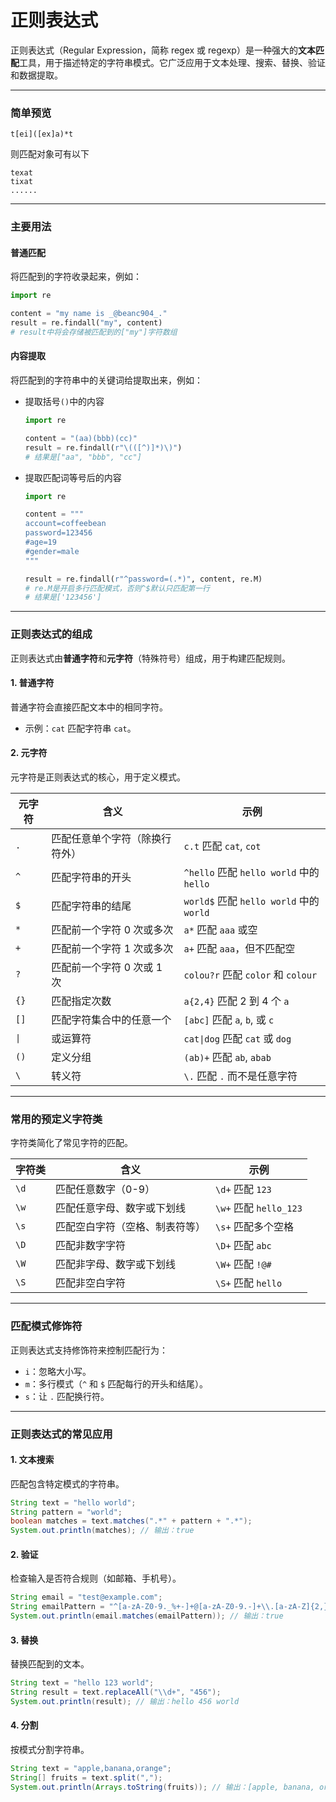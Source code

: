 # 正则表达式

正则表达式（Regular Expression，简称 regex 或 regexp）是一种强大的**文本匹配**工具，用于描述特定的字符串模式。它广泛应用于文本处理、搜索、替换、验证和数据提取。

---

### 简单预览

```regex
t[ei]([ex]a)*t
```

则匹配对象可有以下

```regex
texat
tixat
......
```

---

### 主要用法

#### 普通匹配

将匹配到的字符收录起来，例如：

``` python
import re

content = "my name is _@beanc904_."
result = re.findall("my", content)
# result中将会存储被匹配到的["my"]字符数组
```

#### 内容提取

将匹配到的字符串中的关键词给提取出来，例如：

- 提取括号`()`中的内容

	``` python
	import re
	
	content = "(aa)(bbb)(cc)"
	result = re.findall(r"\(([^)]*)\)")
	# 结果是["aa", "bbb", "cc"]
	```
	
- 提取匹配词等号后的内容

	``` python
	import re
	
	content = """
	account=coffeebean
	password=123456
	#age=19
	#gender=male
	"""
	
	result = re.findall(r"^password=(.*)", content, re.M)
	# re.M是开启多行匹配模式，否则^$默认只匹配第一行
	# 结果是['123456']
	```

---

### **正则表达式的组成**

正则表达式由**普通字符**和**元字符**（特殊符号）组成，用于构建匹配规则。

#### 1. **普通字符**

普通字符会直接匹配文本中的相同字符。

- 示例：`cat` 匹配字符串 `cat`。

#### 2. **元字符**

元字符是正则表达式的核心，用于定义模式。

| 元字符 | 含义 | 示例 |
|--------|------|------|
| `.`    | 匹配任意单个字符（除换行符外） | `c.t` 匹配 `cat`, `cot` |
| `^`    | 匹配字符串的开头 | `^hello` 匹配 `hello world` 中的 `hello` |
| `$`    | 匹配字符串的结尾 | `world$` 匹配 `hello world` 中的 `world` |
| `*`    | 匹配前一个字符 0 次或多次 | `a*` 匹配 `aaa` 或空 |
| `+`    | 匹配前一个字符 1 次或多次 | `a+` 匹配 `aaa`，但不匹配空 |
| `?`    | 匹配前一个字符 0 次或 1 次 | `colou?r` 匹配 `color` 和 `colour` |
| `{}`   | 匹配指定次数 | `a{2,4}` 匹配 2 到 4 个 `a` |
| `[]`   | 匹配字符集合中的任意一个 | `[abc]` 匹配 `a`, `b`, 或 `c` |
| `\|`   | 或运算符 | `cat\|dog` 匹配 `cat` 或 `dog` |
| `()`   | 定义分组 | `(ab)+` 匹配 `ab`, `abab` |
| `\`    | 转义符 | `\.` 匹配 `.` 而不是任意字符 |

---

### **常用的预定义字符类**

字符类简化了常见字符的匹配。

| 字符类   | 含义                           | 示例                     |
|----------|--------------------------------|--------------------------|
| `\d`     | 匹配任意数字（0-9）            | `\d+` 匹配 `123`         |
| `\w`     | 匹配任意字母、数字或下划线      | `\w+` 匹配 `hello_123`   |
| `\s`     | 匹配空白字符（空格、制表符等）  | `\s+` 匹配多个空格       |
| `\D`     | 匹配非数字字符                 | `\D+` 匹配 `abc`         |
| `\W`     | 匹配非字母、数字或下划线       | `\W+` 匹配 `!@#`         |
| `\S`     | 匹配非空白字符                 | `\S+` 匹配 `hello`       |

---

### **匹配模式修饰符**

正则表达式支持修饰符来控制匹配行为：

- `i`：忽略大小写。
- `m`：多行模式（`^` 和 `$` 匹配每行的开头和结尾）。
- `s`：让 `.` 匹配换行符。

---

### **正则表达式的常见应用**

#### 1. **文本搜索**

匹配包含特定模式的字符串。

```java
String text = "hello world";
String pattern = "world";
boolean matches = text.matches(".*" + pattern + ".*");
System.out.println(matches); // 输出：true
```

#### 2. **验证**

检查输入是否符合规则（如邮箱、手机号）。

```java
String email = "test@example.com";
String emailPattern = "^[a-zA-Z0-9._%+-]+@[a-zA-Z0-9.-]+\\.[a-zA-Z]{2,}$";
System.out.println(email.matches(emailPattern)); // 输出：true
```

#### 3. **替换**

替换匹配到的文本。

```java
String text = "hello 123 world";
String result = text.replaceAll("\\d+", "456");
System.out.println(result); // 输出：hello 456 world
```

#### 4. **分割**

按模式分割字符串。

```java
String text = "apple,banana,orange";
String[] fruits = text.split(",");
System.out.println(Arrays.toString(fruits)); // 输出：[apple, banana, orange]
```
